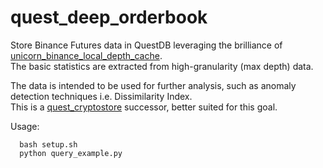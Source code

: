 # quest_deep_orderbook
Store Binance Futures data in QuestDB leveraging the brilliance of [unicorn_binance_local_depth_cache](https://github.com/LUCIT-Systems-and-Development/unicorn-binance-local-depth-cache).    
The basic statistics are extracted from high-granularity (max depth) data.    
    
The data is intended to be used for further analysis, such as anomaly detection techniques i.e. Dissimilarity Index.  
This is a [quest_cryptostore](https://github.com/mrzdev/quest_cryptostore) successor, better suited for this goal.

Usage:
```console
  bash setup.sh
  python query_example.py
```
